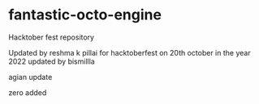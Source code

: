 # fantastic-octo-engine
Hacktober fest repository

Updated by reshma k pillai for hacktoberfest on 20th october in the year 2022
updated by bismillla

agian update


zero added 
